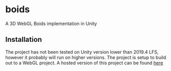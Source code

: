 # boids
A 3D WebGL Boids implementation in Unity

## Installation
The project has not been tested on Unity version lower than 2019.4 LFS, however it probably will run on higher versions. The project is setup to build out to a WebGL project. A hosted version of this project can be found [here](http://boids.spruce.world)
